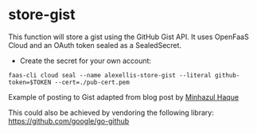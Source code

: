 # store-gist

This function will store a gist using the GitHub Gist API. It uses OpenFaaS Cloud and an OAuth token sealed as a SealedSecret.

* Create the secret for your own account:

```
faas-cli cloud seal --name alexellis-store-gist --literal github-token=$TOKEN --cert=./pub-cert.pem
```

Example of posting to Gist adapted from blog post by [Minhazul Haque](https://bits.mdminhazulhaque.io/golang/create-gist-using-go.html)

This could also be achieved by vendoring the following library: https://github.com/google/go-github
